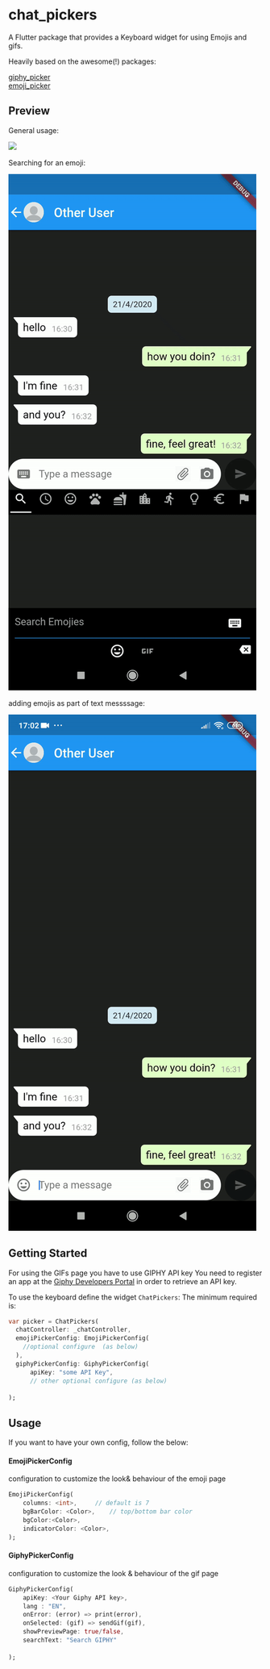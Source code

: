 # chat_pickers

A Flutter package that provides a Keyboard widget for using Emojis and gifs.

Heavily based on the awesome(!) packages:

[giphy_picker](https://pub.dev/packages/giphy_picker)<br>
[emoji_picker](https://pub.dev/packages/emoji_picker)

## Preview
General usage:

![](gifs/general.gif)

Searching for an emoji:

![](gifs/search_emoji.gif)

adding emojis as part of text messssage:

![](gifs/add_emoji_in_text.gif)

## Getting Started

For using the GIFs page you have to use GIPHY API key
You need to register an app at the [Giphy Developers Portal](https://developers.giphy.com/) in order to retrieve an API key.


To use the keyboard define the widget `ChatPickers`:
The minimum required is:
```dart
var picker = ChatPickers(
  chatController: _chatController,
  emojiPickerConfig: EmojiPickerConfig(
    //optional configure  (as below)
  ),
  giphyPickerConfig: GiphyPickerConfig(
      apiKey: "some API Key",
      // other optional configure (as below)
      
);
```

## Usage
If you want to have your own config, follow the below:

#### EmojiPickerConfig
configuration to customize the look& behaviour of the emoji page
```dart
EmojiPickerConfig(
    columns: <int>,     // default is 7
    bgBarColor: <Color>,    // top/bottom bar color
    bgColor:<Color>,
    indicatorColor: <Color>,
);
```

#### GiphyPickerConfig
configuration to customize the look & behaviour of the gif page
```dart
GiphyPickerConfig(
    apiKey: <Your Giphy API key>,
    lang : "EN",
    onError: (error) => print(error),
    onSelected: (gif) => sendGif(gif),
    showPreviewPage: true/false,
    searchText: "Search GIPHY"
   
);
```